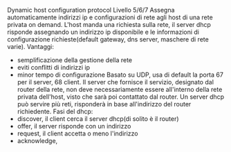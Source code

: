 Dynamic host configuration protocol
Livello 5/6/7
Assegna automaticamente indirizzi ip e configurazioni di rete agli host di una rete privata on demand.
L'host manda una richiesta sulla rete, il server dhcp risponde assegnando un indirizzo ip disponibile e le informazioni di configurazione richieste(default gateway, dns server, maschere di rete varie).
Vantaggi:
- semplificazione della gestione della rete
- eviti conflitti di indirizzi ip
- minor tempo di configurazione
Basato su UDP, usa di default la porta 67 per il server, 68 client.
Il server che fornisce il servizio, designato dal router della rete, non deve necessariamente essere all'interno della rete privata dell'host, visto che sarà poi contattato dal router. Un server dhcp può servire più reti, risponderà in base all'indirizzo del router richiedente.
Fasi del dhcp:
- discover, il client cerca il server dhcp(di solito è il router)
- offer, il server risponde con un indirizzo
- request, il client accetta o meno l'indirizzo
- acknowledge, 